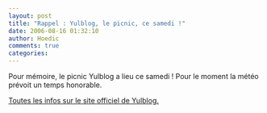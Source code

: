 ```yaml
---
layout: post
title: "Rappel : Yulblog, le picnic, ce samedi !"
date: 2006-08-16 01:32:10
author: Hoedic
comments: true
categories: 
---
```



Pour mémoire, le picnic Yulblog a lieu ce samedi ! Pour le moment la météo prévoit un temps honorable.

[Toutes les infos sur le site officiel de Yulblog.](http://yulblog.org/archives/002784.html)